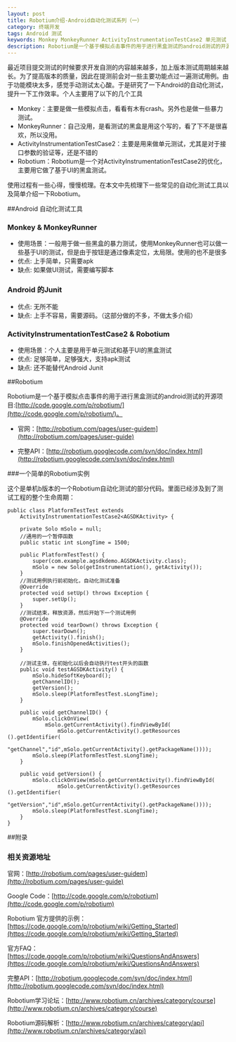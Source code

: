 ```yaml
---
layout: post
title: Robotium介绍-Android自动化测试系列（一）
category: 终端开发
tags: Android 测试
keywords: Monkey MonkeyRunner ActivityInstrumentationTestCase2 单元测试 Robotium 基于UI 黑盒 Junit
description: Robotium是一个基于模拟点击事件的用于进行黑盒测试的android测试的开源项目:[http://code.google.com/p/robotium/](http://code.google.com/p/robotium/)。不用做太多介绍哈。
---
```


最近项目提交测试的时候要求开发自测的内容越来越多，加上版本测试周期越来越长。为了提高版本的质量，因此在提测前会对一些主要功能点过一遍测试用例。由于功能模块太多，感觉手动测试太心酸。于是研究了一下Android的自动化测试，提升一下工作效率。个人主要用了以下的几个工具

- Monkey：主要是做一些模拟点击，看看有木有crash。另外也是做一些暴力测试。
- MonkeyRunner：自己没用，是看测试的黑盒是用这个写的，看了下不是很喜欢，所以没用。
- ActivityInstrumentationTestCase2：主要是用来做单元测试，尤其是对于接口参数的验证等，还是不错的
- Robotium：Robotium是一个对ActivityInstrumentationTestCase2的优化，主要用它做了基于UI的黑盒测试。

使用过程有一些心得，慢慢梳理。在本文中先梳理下一些常见的自动化测试工具以及简单介绍一下Robotium。

##Android 自动化测试工具

### Monkey & MonkeyRunner	

- 使用场景：一般用于做一些黑盒的暴力测试，使用MonkeyRunner也可以做一些基于UI的测试，但是由于按钮是通过像素定位，太局限。使用的也不是很多
- 优点: 上手简单，只需要apk
- 缺点: 如果做UI测试，需要编写脚本

### Android 的Junit

- 优点: 无所不能
- 缺点: 上手不容易，需要源码。（这部分做的不多，不做太多介绍）

### ActivityInstrumentationTestCase2 & Robotium

- 使用场景：个人主要是用于单元测试和基于UI的黑盒测试
- 优点: 足够简单，足够强大，支持apk测试
- 缺点: 还不能替代Android Junit

##Robotium

Robotium是一个基于模拟点击事件的用于进行黑盒测试的android测试的开源项目:[http://code.google.com/p/robotium/](http://code.google.com/p/robotium/)。

- 官网：[http://robotium.com/pages/user-guidem](http://robotium.com/pages/user-guide)

- 完整API：[http://robotium.googlecode.com/svn/doc/index.html](http://robotium.googlecode.com/svn/doc/index.html)

###一个简单的Robotium实例

这个是单机b版本的一个Robotium自动化测试的部分代码。里面已经涉及到了测试工程的整个生命周期：

	public class PlatformTestTest extends
		ActivityInstrumentationTestCase2<AGSDKActivity> {
	    
	    private Solo mSolo = null;
		//通用的一个暂停函数
	    public static int sLongTime = 1500;
	    
		public PlatformTestTest() {
			super(com.example.agsdkdemo.AGSDKActivity.class);
			mSolo = new Solo(getInstrumentation(), getActivity());
		}
		//测试用例执行前初始化，自动化测试准备
		@Override
		protected void setUp() throws Exception {
	        super.setUp();
		}
		//测试结束，释放资源，然后开始下一个测试用例
		@Override
		protected void tearDown() throws Exception {
			super.tearDown();
			getActivity().finish();
			mSolo.finishOpenedActivities();
		}
	
		//测试主体，在初始化以后会自动执行test开头的函数
		public void testAGSDKActivity() {
			mSolo.hideSoftKeyboard();
			getChannelID();
			getVersion();
			mSolo.sleep(PlatformTestTest.sLongTime);
		}
	
		public void getChannelID() {
			mSolo.clickOnView(
				mSolo.getCurrentActivity().findViewById(
					mSolo.getCurrentActivity().getResources	().getIdentifier(
						"getChannel","id",mSolo.getCurrentActivity().getPackageName())));
			mSolo.sleep(PlatformTestTest.sLongTime);
		}
		
		public void getVersion() {
			mSolo.clickOnView(mSolo.getCurrentActivity().findViewById(
					mSolo.getCurrentActivity().getResources	().getIdentifier(
						"getVersion","id",mSolo.getCurrentActivity().getPackageName())));
			mSolo.sleep(PlatformTestTest.sLongTime);
		}
	}

##附录

### 相关资源地址

官网：[http://robotium.com/pages/user-guidem](http://robotium.com/pages/user-guide)

Google Code：[http://code.google.com/p/robotium](http://code.google.com/p/robotium)

Robotium 官方提供的示例：[https://code.google.com/p/robotium/wiki/Getting_Started](https://code.google.com/p/robotium/wiki/Getting_Started)

官方FAQ：[https://code.google.com/p/robotium/wiki/QuestionsAndAnswers](https://code.google.com/p/robotium/wiki/QuestionsAndAnswers)

完整API：[http://robotium.googlecode.com/svn/doc/index.html](http://robotium.googlecode.com/svn/doc/index.html)

Robotium学习论坛：[http://www.robotium.cn/archives/category/course](http://www.robotium.cn/archives/category/course)

Robotium源码解析：[http://www.robotium.cn/archives/category/api](http://www.robotium.cn/archives/category/api)